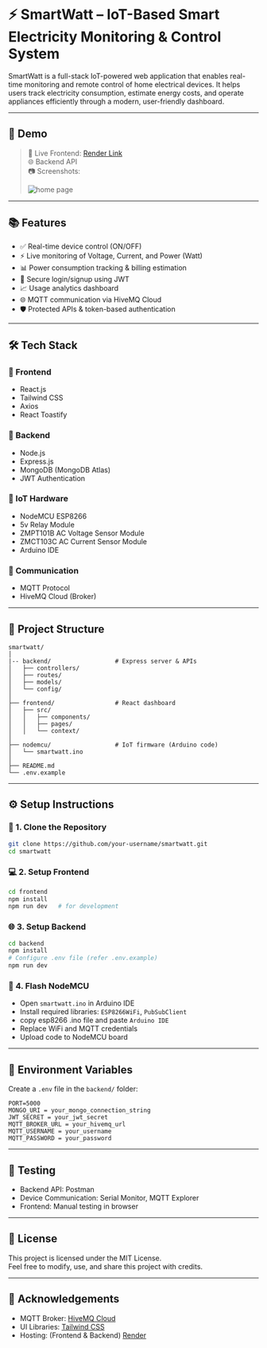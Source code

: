 ﻿
# ⚡ SmartWatt – IoT-Based Smart Electricity Monitoring & Control System

SmartWatt is a full-stack IoT-powered web application that enables real-time monitoring and remote control of home electrical devices. It helps users track electricity consumption, estimate energy costs, and operate appliances efficiently through a modern, user-friendly dashboard.

---

## 📸 Demo

> 🔗 Live Frontend: [Render Link](https://smart-switch-controll-1.onrender.com)  
> 🌐 Backend API  
> 📷 Screenshots:
> 
> ![home page](https://github.com/user-attachments/assets/a79391f4-da9b-44b6-b196-aa3c12adc961)


---

## 📚 Features

- ✅ Real-time device control (ON/OFF)
- ⚡ Live monitoring of Voltage, Current, and Power (Watt)
- 📊 Power consumption tracking & billing estimation
- 🔐 Secure login/signup using JWT
- 📈 Usage analytics dashboard
- 🌐 MQTT communication via HiveMQ Cloud
- 🛡️ Protected APIs & token-based authentication

---

## 🛠️ Tech Stack

### 🔹 Frontend
- React.js
- Tailwind CSS
- Axios
- React Toastify

### 🔹 Backend
- Node.js
- Express.js
- MongoDB (MongoDB Atlas)
- JWT Authentication

### 🔹 IoT Hardware
- NodeMCU ESP8266
- 5v Relay Module
- ZMPT101B AC Voltage Sensor Module
- ZMCT103C AC Current Sensor Module
- Arduino IDE

### 🔹 Communication
- MQTT Protocol
- HiveMQ Cloud (Broker)

---

## 🧱 Project Structure

```
smartwatt/
│
|-- backend/                  # Express server & APIs
│   ├── controllers/
│   ├── routes/
│   ├── models/
│   └── config/
│
├── frontend/                 # React dashboard
│   ├── src/
│   │   ├── components/
│   │   ├── pages/
│   │   └── context/
│
├── nodemcu/                  # IoT firmware (Arduino code)
│   └── smartwatt.ino
│
├── README.md
└── .env.example
```

---

## ⚙️ Setup Instructions

### 🔧 1. Clone the Repository

```bash
git clone https://github.com/your-username/smartwatt.git
cd smartwatt
```

### 💻 2. Setup Frontend

```bash
cd frontend
npm install
npm run dev   # for development
```

### 🌐 3. Setup Backend

```bash
cd backend
npm install
# Configure .env file (refer .env.example)
npm run dev
```

### 📡 4. Flash NodeMCU

- Open `smartwatt.ino` in Arduino IDE
- Install required libraries: `ESP8266WiFi`, `PubSubClient`
- copy esp8266 .ino file and paste `Arduino IDE`
- Replace WiFi and MQTT credentials
- Upload code to NodeMCU board

---

## 🔐 Environment Variables

Create a `.env` file in the `backend/` folder:

```env
PORT=5000
MONGO_URI = your_mongo_connection_string
JWT_SECRET = your_jwt_secret
MQTT_BROKER_URL = your_hivemq_url
MQTT_USERNAME = your_username
MQTT_PASSWORD = your_password
```

---

## 🧪 Testing

- Backend API: Postman
- Device Communication: Serial Monitor, MQTT Explorer
- Frontend: Manual testing in browser
 
 ---

## 📜 License

This project is licensed under the MIT License.  
Feel free to modify, use, and share this project with credits.

---

## 🙌 Acknowledgements

- MQTT Broker: [HiveMQ Cloud](https://www.hivemq.com/mqtt-cloud-broker/)
- UI Libraries: [Tailwind CSS](https://tailwindcss.com/)
- Hosting: (Frontend & Backend) [Render](https://render.com/)
